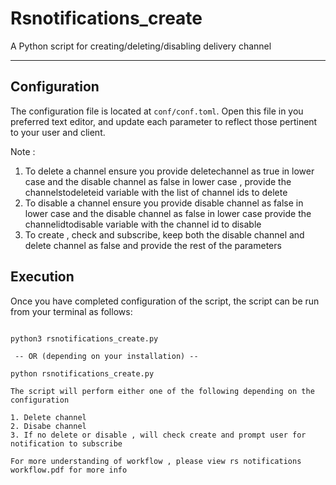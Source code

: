# Rsnotifications_create
A Python script for creating/deleting/disabling delivery channel

----

## Configuration
The configuration file is located at `conf/conf.toml`. Open this file
in you preferred text editor, and update each parameter to reflect those
pertinent to your user and client.

Note :
 1. To delete a channel ensure you provide deletechannel as true in lower case and the disable channel as false in lower case , provide the channelstodeleteid variable with the list of channel ids to delete
 2. To disable a channel ensure you provide disable channel as false in lower case and the disable channel as false in lower case  provide the channelidtodisable variable with the channel id to disable
 3. To create , check and subscribe, keep both the disable channel and delete channel as false and provide the rest of the parameters 

## Execution
Once you have completed configuration of the script, the script can be run from your
terminal as follows:

```commandline

python3 rsnotifications_create.py

 -- OR (depending on your installation) --

python rsnotifications_create.py

The script will perform either one of the following depending on the configuration

1. Delete channel
2. Disabe channel 
3. If no delete or disable , will check create and prompt user for notification to subscribe 

For more understanding of workflow , please view rs notifications workflow.pdf for more info

```